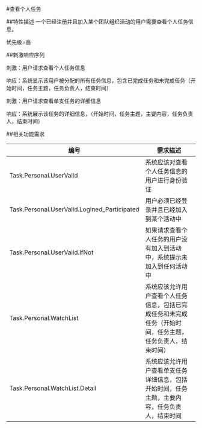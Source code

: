 #查看个人任务

##特性描述
一个已经注册并且加入某个团队组织活动的用户需要查看个人任务信息。

优先级=高

##刺激响应序列

刺激：用户请求查看个人任务信息

响应：系统显示该用户被分配的所有任务信息，包含已完成任务和未完成任务（开始时间，任务主题，任务负责人，结束时间）

刺激：用户请求查看单支任务的详细信息

响应：系统展示该任务的详细信息，（开始时间，任务主题，主要内容，任务负责人，结束时间）

##相关功能需求

|编号|需求描述|
|---|---|
|Task.Personal.UserVaild|系统应该对查看个人任务信息的用户进行身份验证|
|Task.Personal.UserVaild.Logined_Participated|用户必须已经登录并且已经加入到某个活动中|
|Task.Personal.UserVaild.IfNot|如果请求查看个人任务的用户没有加入到活动中，系统提示未加入到任何活动中|
|Task.Personal.WatchList|系统应该允许用户查看个人任务信息，包括已完成任务和未完成任务（开始时间，任务主题，任务负责人，结束时间）|
|Task.Personal.WatchList.Detail|系统应该允许用户查看单支任务详细信息，包括开始时间，任务主题，主要内容，任务负责人，结束时间|

